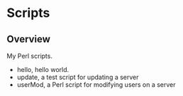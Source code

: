 # Scripts

## Overview
My Perl scripts.
* hello, hello world.
* update, a test script for updating a server
* userMod, a Perl script for modifying users on a server
